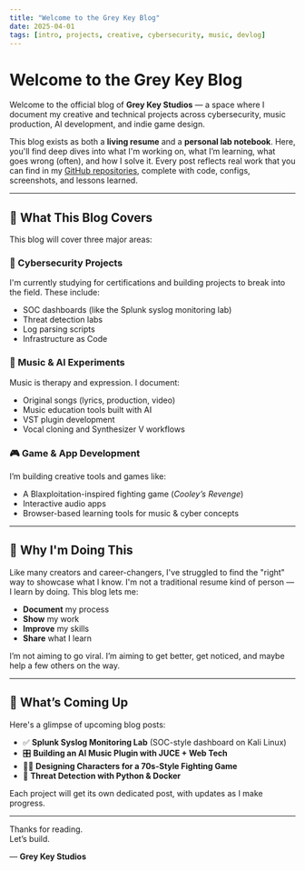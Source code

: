 ```yaml
---
title: "Welcome to the Grey Key Blog"
date: 2025-04-01
tags: [intro, projects, creative, cybersecurity, music, devlog]
---
```


# Welcome to the Grey Key Blog

Welcome to the official blog of **Grey Key Studios** — a space where I document my creative and technical projects across cybersecurity, music production, AI development, and indie game design.

This blog exists as both a **living resume** and a **personal lab notebook**. Here, you'll find deep dives into what I'm working on, what I’m learning, what goes wrong (often), and how I solve it. Every post reflects real work that you can find in my [GitHub repositories](https://github.com/yourusername), complete with code, configs, screenshots, and lessons learned.

---

## 🎯 What This Blog Covers

This blog will cover three major areas:

### 🔐 Cybersecurity Projects  
I'm currently studying for certifications and building projects to break into the field. These include:
- SOC dashboards (like the Splunk syslog monitoring lab)
- Threat detection labs
- Log parsing scripts
- Infrastructure as Code

### 🎵 Music & AI Experiments  
Music is therapy and expression. I document:
- Original songs (lyrics, production, video)
- Music education tools built with AI
- VST plugin development
- Vocal cloning and Synthesizer V workflows

### 🎮 Game & App Development  
I’m building creative tools and games like:
- A Blaxploitation-inspired fighting game (*Cooley’s Revenge*)
- Interactive audio apps
- Browser-based learning tools for music & cyber concepts

---

## 🚧 Why I'm Doing This

Like many creators and career-changers, I've struggled to find the "right" way to showcase what I know. I'm not a traditional resume kind of person — I learn by doing. This blog lets me:
- **Document** my process
- **Show** my work
- **Improve** my skills
- **Share** what I learn

I’m not aiming to go viral. I’m aiming to get better, get noticed, and maybe help a few others on the way.

---

## 🧪 What’s Coming Up

Here's a glimpse of upcoming blog posts:

- ✅ **Splunk Syslog Monitoring Lab** (SOC-style dashboard on Kali Linux)
- 🎛️ **Building an AI Music Plugin with JUCE + Web Tech**
- 👊🏾 **Designing Characters for a 70s-Style Fighting Game**
- 🔐 **Threat Detection with Python & Docker**

Each project will get its own dedicated post, with updates as I make progress.

---

Thanks for reading.  
Let’s build.

— **Grey Key Studios**
